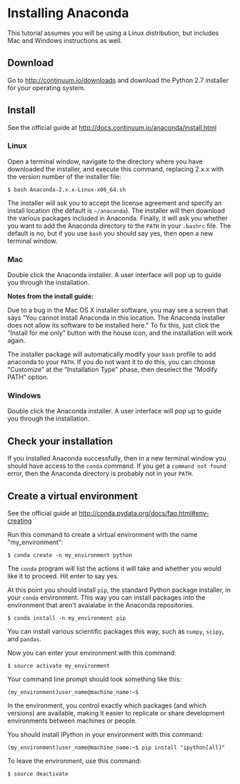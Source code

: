 Installing Anaconda
===================

This tutorial assumes you will be using a Linux distribution, but includes Mac and Windows instructions as well.

## Download

Go to http://continuum.io/downloads and download the Python 2.7 installer for your operating system.

## Install

See the official guide at http://docs.continuum.io/anaconda/install.html

### Linux

Open a terminal window, navigate to the directory where you have downloaded the installer, and execute this command, replacing 2.x.x with the version number of the installer file:

`$ bash Anaconda-2.x.x-Linux-x86_64.sh`

The installer will ask you to accept the license agreement and specify an install location (the default is `~/anaconda`). The installer will then download the various packages included in Anaconda. Finally, it will ask you whether you want to add the Anaconda directory to the `PATH` in your `.bashrc` file. The default is no, but if you use `bash` you should say yes, then open a new terminal window.

### Mac

Double click the Anaconda installer. A user interface will pop up to guide you through the installation.

**Notes from the install guide:**

Due to a bug in the Mac OS X installer software, you may see a screen that says “You cannot install Anaconda in this location. The Anaconda installer does not allow its software to be installed here.” To fix this, just click the “Install for me only” button with the house icon, and the installation will work again.

The installer package will automatically modify your `bash` profile to add anaconda to your `PATH`. If you do not want it to do this, you can choose “Customize” at the “Installation Type” phase, then deselect the “Modify PATH” option.

### Windows

Double click the Anaconda installer. A user interface will pop up to guide you through the installation.

## Check your installation

If you installed Anaconda successfully, then in a new terminal window you should have access to the `conda` command. If you get a `command not found` error, then the Anaconda directory is probably not in your `PATH`.

## Create a virtual environment

See the official guide at http://conda.pydata.org/docs/faq.html#env-creating

Run this command to create a virtual environment with the name "my_environment":

`$ conda create -n my_environment python`

The `conda` program will list the actions it will take and whether you would like it to proceed. Hit enter to say yes.

At this point you should install `pip`, the standard Python package installer, in your `conda` environment. This way you can install packages into the environment that aren't avaialabe in the Anaconda repositories.

`$ conda install -n my_environment pip`

You can install various scientific packages this way, such as `numpy`, `scipy`, and `pandas`.

Now you can enter your environment with this command:

`$ source activate my_environment`

Your command line prompt should look something like this:

`(my_environment)user_name@machine_name:~$`

In the environment, you control exactly which packages (and which versions) are available, making it easier to replicate or share development environments between machines or people.

You should install IPython in your environment with this command:

`(my_environment)user_name@machine_name:~$ pip install "ipython[all]"`

To leave the environment, use this command:

`$ source deactivate`
